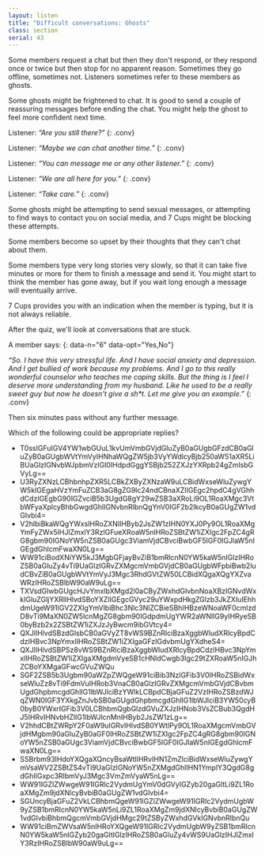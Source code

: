 ```yaml
---
layout: listen
title: "Difficult conversations: Ghosts"
class: section
serial: 43
---
```

Some members request a chat but then they don't respond, or they respond once or twice but then stop for no apparent reason. Sometimes they go offline, sometimes not. Listeners sometimes refer to these members as ghosts.

Some ghosts might be frightened to chat. It is good to send a couple of reassuring messages before ending the chat. You might help the ghost to feel more confident next time.

Listener: *“Are you still there?”*
{: .conv}

Listener: *“Maybe we can chat another time.”*
{: .conv}

Listener: *“You can message me or any other listener.”*
{: .conv}

Listener: *“We are all here for you.”*
{: .conv}

Listener: *“Take care.”*
{: .conv}

Some ghosts might be attempting to send sexual messages, or attempting to find ways to contact you on social media, and 7 Cups might be blocking these attempts.

Some members become so upset by their thoughts that they can't chat about them.

Some members type very long stories very slowly, so that it can take five minutes or more for them to finish a message and send it. You might start to think the member has gone away, but if you wait long enough a message will eventually arrive.

7 Cups provides you with an indication when the member is typing, but it is not always reliable.

After the quiz, we'll look at conversations that are stuck.

A member says:
{: data-n="6" data-opt="Yes,No"}

*“So. I have this very stressful life. And I have social anxiety and depression. And I get bullied of work because my problems. And I go to this really wonderful counselor who teaches me coping skills. But the thing is I feel I deserve more understanding from my husband. Like he used to be a really sweet guy but now he doesn't give a sh&#42;t. Let me give you an example.”*
{: .conv}

Then six minutes pass without any further message.

Which of the following could be appropriate replies?

- T0ssIGFuIGV4YW1wbGUuL1kvUmVmbGVjdGluZyB0aGUgbGFzdCB0aGluZyB0aGUgbWVtYmVyIHNhaWQgZW5jb3VyYWdlcyBjb250aW51aXR5LiBUaGlzIGNvbWJpbmVzIGl0IHdpdGggYSBjb252ZXJzYXRpb24gZmlsbGVyLg==
- U3RyZXNzLCBhbnhpZXR5LCBkZXByZXNzaW9uLCBidWxseWluZywgYW5kIGEgaHVzYmFuZCB3aG8gZG9lc24ndCBnaXZlIGEgc2hpdC4gVGhhdCdzIGEgbG90IGZvciB5b3UgdG8gY29wZSB3aXRoLi9OL1RoaXMgc3VtbWFyaXplcyBhbGwgdGhlIGNvbnRlbnQgYnV0IGF2b2lkcyB0aGUgZW1vdGlvbi4=
- V2hlbiBkaWQgYWxsIHRoZXNlIHByb2JsZW1zIHN0YXJ0Py9OL1RoaXMgYmFyZWx5IHJlZmxlY3RzIGFueXRoaW5nIHRoZSBtZW1iZXIgc2FpZC4gRG8gbm90IGNoYW5nZSB0aGUgc3ViamVjdCBvciBwbGF5IGF0IGJlaW5nIGEgdGhlcmFwaXN0Lg==
- WW91ciBodXNiYW5kJ3MgbGFjayBvZiB1bmRlcnN0YW5kaW5nIGlzIHRoZSB0aGluZy4vTi9UaGlzIGRvZXMgcmVmbGVjdCB0aGUgbWFpbiBwb2ludCBvZiB0aGUgbWVtYmVyJ3Mgc3RhdGVtZW50LCBidXQgaXQgYXZvaWRzIHRoZSBlbW90aW9uLg==
- TXVsdGlwbGUgcHJvYmxlbXMgd2l0aCByZWxhdGlvbnNoaXBzIGNvdWxkIGluZGljYXRlIHlvdSBoYXZlIGEgcGVyc29uYWxpdHkgZGlzb3JkZXIuIEhhdmUgeW91IGV2ZXIgYmVlbiBhc3Nlc3NlZCBieSBhIHBzeWNoaWF0cmlzdD8vTi9MaXN0ZW5lcnMgZG8gbm90IGdpdmUgYWR2aWNlIG9yIHRyeSB0byBzb2x2ZSBtZW1iZXJzJyBwcm9ibGVtcy4=
- QXJlIHlvdSBzdGlsbCB0aGVyZT8vWS9BZnRlciBzaXggbWludXRlcyBpdCdzIHBvc3NpYmxlIHRoZSBtZW1iZXIgaGFzIGdvbmUgYXdheS4=
- QXJlIHlvdSBPSz8vWS9BZnRlciBzaXggbWludXRlcyBpdCdzIHBvc3NpYmxlIHRoZSBtZW1iZXIgaXMgdmVyeSB1cHNldCwgb3Igc29tZXRoaW5nIGJhZCBoYXMgaGFwcGVuZWQu
- SGF2ZSB5b3Ugbm90aWZpZWQgeW91ciBib3NzIGFib3V0IHRoZSBidWxseWluZz8vTi9FdmVuIHRob3VnaCB0aGlzIGRvZXMgcmVmbGVjdCBvbmUgdGhpbmcgdGhlIG1lbWJlciBzYWlkLCBpdCBjaGFuZ2VzIHRoZSBzdWJqZWN0IGF3YXkgZnJvbSB0aGUgdGhpbmcgdGhlIG1lbWJlciB3YW50cyB0byB0YWxrIGFib3V0LCBhbmQgbGlzdGVuZXJzIHNob3VsZCBub3QgdHJ5IHRvIHNvbHZlIG1lbWJlcnMnIHByb2JsZW1zLg==
- V2hhdCBtZWRpY2F0aW9uIGRvIHlvdSB0YWtlPy9OL1RoaXMgcmVmbGVjdHMgbm90aGluZyB0aGF0IHRoZSBtZW1iZXIgc2FpZC4gRG8gbm90IGNoYW5nZSB0aGUgc3ViamVjdCBvciBwbGF5IGF0IGJlaW5nIGEgdGhlcmFwaXN0Lg==
- SSBrbm93IHdoYXQgaXQncyBsaWtlIHRvIHN1ZmZlciBidWxseWluZywgYmVsaWV2ZSBtZS4vTi9UaGlzIGNoYW5nZXMgdGhlIHN1YmplY3QgdG8gdGhlIGxpc3RlbmVyJ3Mgc3VmZmVyaW5nLg==
- WW91IGZlZWwgeW91IGRlc2VydmUgYmV0dGVyIGZyb20gaGltLi9ZL1RoaXMgZm9jdXNlcyBvbiB0aGUgZW1vdGlvbi4=
- SGUncyBjaGFuZ2VkLCBhbmQgeW91IGZlZWwgeW91IGRlc2VydmUgbW9yZSB1bmRlcnN0YW5kaW5nLi9ZL1RoaXMgZm9jdXNlcyBvbiB0aGUgZW1vdGlvbiBhbmQgcmVmbGVjdHMgc29tZSByZWxhdGVkIGNvbnRlbnQu
- WW91ciBmZWVsaW5nIHRoYXQgeW91IGRlc2VydmUgbW9yZSB1bmRlcnN0YW5kaW5nIGZyb20gaGltIGlzIHRoZSB0aGluZy4vWS9UaGlzIHJlZmxlY3RzIHRoZSBlbW90aW9uLg==
